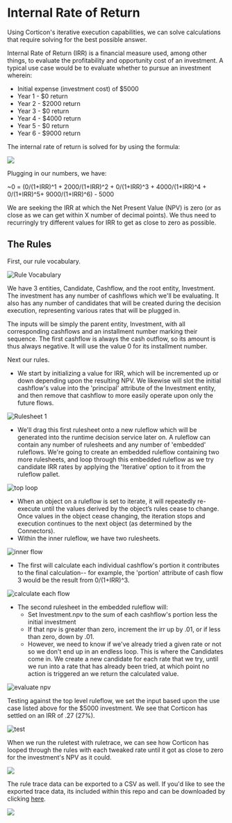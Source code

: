#  Internal Rate of Return

Using Corticon's iterative execution capabilities, we can solve calculations that require solving for the best possible answer. 

Internal Rate of Return (IRR) is a financial measure used, among other things, to evaluate the profitability and opportunity cost of an investment. A typical use case would be to evaluate whether to pursue an investment wherein:

* Initial expense (investment cost) of $5000
* Year 1 - $0 return
* Year 2 - $2000 return
* Year 3 - $0 return
* Year 4 - $4000 return
* Year 5 - $0 return
* Year 6 - $9000 return

The internal rate of return is solved for by using the formula:

![](images/internal-rate-of-return-main-formula-1-1536x256.jpg)

Plugging in our numbers, we have: 

~0 = (0/(1+IRR)^1 + 2000/(1+IRR)^2 + 0/(1+IRR)^3 + 4000/(1+IRR)^4 + 0/(1+IRR)^5+ 9000/(1+IRR)^6) - 5000

We are seeking the IRR at which the Net Present Value (NPV) is zero (or as close as we can get within X number of decimal points). We thus need to recurringly try different values for IRR to get as close to zero as possible. 

## The Rules

First, our rule vocabulary. 

![Rule Vocabulary](images/vocabulary.png)

We have 3 entities, Candidate, Cashflow, and the root entity, Investment. The investment has any number of cashflows which we'll be evaluating. It also has any number of candidates that will be created during the decision execution, representing various rates that will be plugged in. 

The inputs will be simply the parent entity, Investment, with all corresponding cashflows and an installment number marking their sequence. The first cashflow is always the cash outflow, so its amount is thus always negative. It will use the value 0 for its installment number. 

Next our rules. 

* We start by initializing a value for IRR, which will be incremented up or down depending upon the resulting NPV. We likewise will slot the initial cashflow's value into the 'principal' attribute of the Investment entity, and then remove that cashflow to more easily operate upon only the future flows. 

![Rulesheet 1](images/init.png)

* We'll drag this first rulesheet onto a new ruleflow which will be generated into the runtime decision service later on. A ruleflow can contain any number of rulesheets and any number of 'embedded' ruleflows. We're going to create an embedded ruleflow containing two more rulesheets, and loop through this embedded ruleflow as we try candidate IRR rates by applying the 'Iterative' option to it from the ruleflow pallet. 

![top loop](<images/top loop.png>)

* When an object on a ruleflow is set to iterate, it will repeatedly re-execute until the values derived by the object’s rules cease to change. Once values in the object cease changing, the iteration stops and execution continues to the next object (as determined by the Connectors). 
* Within the inner ruleflow, we have two rulesheets.
  
![inner flow](<images/inner flow.png>)
  
*  The first will calculate each individual cashflow's portion it contributes to the final calculation-- for example, the 'portion' attribute of cash flow 3 would be the result from 0/(1+IRR)^3.

![calculate each flow](<images/calculate each flow.png>)

* The second rulesheet in the embedded ruleflow will:
  * Set Investment.npv to the sum of each cashflow's portion less the initial investment
  * If that npv is greater than zero, increment the irr up by .01, or if less than zero, down by .01. 
  * However, we need to know if we've already tried a given rate or not so we don't end up in an endless loop. This is where the Candidates come in. We create a new candidate for each rate that we try, until we run into a rate that has already been tried, at which point no action is triggered an we return the calculated value. 

![evaluate npv](<images/evaluate npv.png>)

Testing against the top level ruleflow, we set the input based upon the use case listed above for the $5000 investment. We see that Corticon has settled on an IRR of .27 (27%).

![test](images/test.png)

When we run the ruletest with ruletrace, we can see how Corticon has looped through the rules with each tweaked rate until it got as close to zero for the investment's NPV as it could. 

![](images/trace2.png)

The rule trace data can be exported to a CSV as well. If you'd like to see the exported trace data, its included within this repo and can be downloaded by clicking [here](images/ruletrace.csv). 

![](images/trace.png)